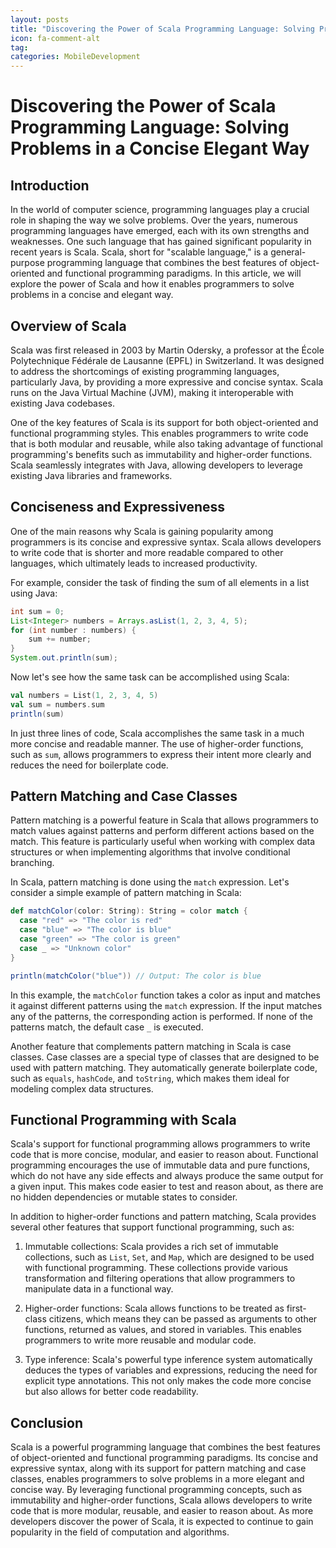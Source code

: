 ```yaml
---
layout: posts
title: "Discovering the Power of Scala Programming Language: Solving Problems in a Concise Elegant Way"
icon: fa-comment-alt
tag:      
categories: MobileDevelopment
---
```



# Discovering the Power of Scala Programming Language: Solving Problems in a Concise Elegant Way

## Introduction

In the world of computer science, programming languages play a crucial role in shaping the way we solve problems. Over the years, numerous programming languages have emerged, each with its own strengths and weaknesses. One such language that has gained significant popularity in recent years is Scala. Scala, short for "scalable language," is a general-purpose programming language that combines the best features of object-oriented and functional programming paradigms. In this article, we will explore the power of Scala and how it enables programmers to solve problems in a concise and elegant way.

## Overview of Scala

Scala was first released in 2003 by Martin Odersky, a professor at the École Polytechnique Fédérale de Lausanne (EPFL) in Switzerland. It was designed to address the shortcomings of existing programming languages, particularly Java, by providing a more expressive and concise syntax. Scala runs on the Java Virtual Machine (JVM), making it interoperable with existing Java codebases.

One of the key features of Scala is its support for both object-oriented and functional programming styles. This enables programmers to write code that is both modular and reusable, while also taking advantage of functional programming's benefits such as immutability and higher-order functions. Scala seamlessly integrates with Java, allowing developers to leverage existing Java libraries and frameworks.

## Conciseness and Expressiveness

One of the main reasons why Scala is gaining popularity among programmers is its concise and expressive syntax. Scala allows developers to write code that is shorter and more readable compared to other languages, which ultimately leads to increased productivity.

For example, consider the task of finding the sum of all elements in a list using Java:

```java
int sum = 0;
List<Integer> numbers = Arrays.asList(1, 2, 3, 4, 5);
for (int number : numbers) {
    sum += number;
}
System.out.println(sum);
```

Now let's see how the same task can be accomplished using Scala:

```scala
val numbers = List(1, 2, 3, 4, 5)
val sum = numbers.sum
println(sum)
```

In just three lines of code, Scala accomplishes the same task in a much more concise and readable manner. The use of higher-order functions, such as `sum`, allows programmers to express their intent more clearly and reduces the need for boilerplate code.

## Pattern Matching and Case Classes

Pattern matching is a powerful feature in Scala that allows programmers to match values against patterns and perform different actions based on the match. This feature is particularly useful when working with complex data structures or when implementing algorithms that involve conditional branching.

In Scala, pattern matching is done using the `match` expression. Let's consider a simple example of pattern matching in Scala:

```scala
def matchColor(color: String): String = color match {
  case "red" => "The color is red"
  case "blue" => "The color is blue"
  case "green" => "The color is green"
  case _ => "Unknown color"
}

println(matchColor("blue")) // Output: The color is blue
```

In this example, the `matchColor` function takes a color as input and matches it against different patterns using the `match` expression. If the input matches any of the patterns, the corresponding action is performed. If none of the patterns match, the default case `_` is executed.

Another feature that complements pattern matching in Scala is case classes. Case classes are a special type of classes that are designed to be used with pattern matching. They automatically generate boilerplate code, such as `equals`, `hashCode`, and `toString`, which makes them ideal for modeling complex data structures.

## Functional Programming with Scala

Scala's support for functional programming allows programmers to write code that is more concise, modular, and easier to reason about. Functional programming encourages the use of immutable data and pure functions, which do not have any side effects and always produce the same output for a given input. This makes code easier to test and reason about, as there are no hidden dependencies or mutable states to consider.

In addition to higher-order functions and pattern matching, Scala provides several other features that support functional programming, such as:

1. Immutable collections: Scala provides a rich set of immutable collections, such as `List`, `Set`, and `Map`, which are designed to be used with functional programming. These collections provide various transformation and filtering operations that allow programmers to manipulate data in a functional way.

2. Higher-order functions: Scala allows functions to be treated as first-class citizens, which means they can be passed as arguments to other functions, returned as values, and stored in variables. This enables programmers to write more reusable and modular code.

3. Type inference: Scala's powerful type inference system automatically deduces the types of variables and expressions, reducing the need for explicit type annotations. This not only makes the code more concise but also allows for better code readability.

## Conclusion

Scala is a powerful programming language that combines the best features of object-oriented and functional programming paradigms. Its concise and expressive syntax, along with its support for pattern matching and case classes, enables programmers to solve problems in a more elegant and concise way. By leveraging functional programming concepts, such as immutability and higher-order functions, Scala allows developers to write code that is more modular, reusable, and easier to reason about. As more developers discover the power of Scala, it is expected to continue to gain popularity in the field of computation and algorithms.